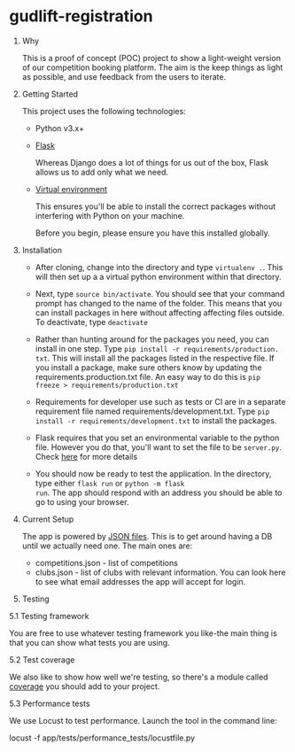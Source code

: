 # gudlift-registration

1. Why


    This is a proof of concept (POC) project to show a light-weight version of our competition booking platform. The aim is the keep things as light as possible, and use feedback from the users to iterate.

2. Getting Started

    This project uses the following technologies:

    * Python v3.x+

    * [Flask](https://flask.palletsprojects.com/en/1.1.x/)

        Whereas Django does a lot of things for us out of the box, Flask allows us to add only what we need. 
     

    * [Virtual environment](https://virtualenv.pypa.io/en/stable/installation.html)

        This ensures you'll be able to install the correct packages without interfering with Python on your machine.

        Before you begin, please ensure you have this installed globally. 


3. Installation

    - After cloning, change into the directory and type <code>virtualenv .</code>. This will then set up a a virtual python environment within that directory.

    - Next, type <code>source bin/activate</code>. You should see that your command prompt has changed to the name of the folder. This means that you can install packages in here without affecting affecting files outside. To deactivate, type <code>deactivate</code>

    - Rather than hunting around for the packages you need, you can install 
      in one step. Type <code>pip install -r requirements/production.
      txt</code>. This will install all the packages listed in the 
      respective file. If you install a package, make sure others know by 
      updating the requirements.production.txt file. An easy way to do this is 
      <code>pip freeze > requirements/production.txt</code>
    - Requirements for developer use such as tests or CI are in a separate 
      requirement file named requirements/development.txt. Type <code>pip 
      install -r requirements/development.txt</code> to install the packages.

    - Flask requires that you set an environmental variable to the python file. However you do that, you'll want to set the file to be <code>server.py</code>. Check [here](https://flask.palletsprojects.com/en/1.1.x/quickstart/#a-minimal-application) for more details

    - You should now be ready to test the application. In the directory, type either <code>flask run</code> or <code>python -m flask run</code>. The app should respond with an address you should be able to go to using your browser.

4. Current Setup

    The app is powered by [JSON files](https://www.tutorialspoint.com/json/json_quick_guide.htm). This is to get around having a DB until we actually need one. The main ones are:
     
    * competitions.json - list of competitions
    * clubs.json - list of clubs with relevant information. You can look here to see what email addresses the app will accept for login.

5. Testing

5.1 Testing framework

You are free to use whatever testing framework you like-the main thing is that you can show what tests you are using.

5.2 Test coverage

We also like to show how well we're testing, so there's a module called 
[coverage](https://coverage.readthedocs.io/en/coverage-5.1/) you should add to your project.

5.3 Performance tests

We use Locust to test performance. Launch the tool in the command line:

   locust -f app/tests/performance_tests/locustfile.py


